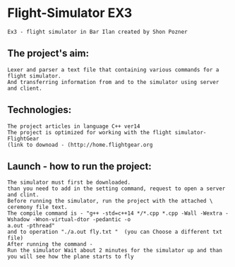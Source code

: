 # Flight-Simulator EX3
    Ex3 - flight simulator in Bar Ilan created by Shon Pozner

## The project's aim:
    Lexer and parser a text file that containing various commands for a flight simulator.
    And transferring information from and to the simulator using server and client.

## Technologies:
    The project articles in language C++ ver14
    The project is optimized for working with the flight simulator- FlightGear
    (link to downoad - ‫‪‫‪http://home.flightgear.org‬)

## Launch - how to run the project:
    The simulator must first be downloaded.
    than you need to add in the setting command, request to open a server and clint.
    Before running the simulator, run the project with the attached \ ceremony file text.
    The compile command is - "‫‪g++‬‬ ‫‪-std=c++14‬‬ */*.cpp ‫‪*.cpp‬‬ ‫‪-Wall‬‬ ‫‪-Wextra‬‬ ‫‪-Wshadow‬‬ ‫‪-Wnon-virtual-dtor‬‬ ‫‪-pedantic‬‬ ‫‪-o‬‬
    a.out -pthread"
    and to operation "./a.out fly.txt "  (you can Choose a different txt file)
    After running the command -
    Run the simulator Wait about 2 minutes for the simulator up and than you will see how the plane starts to fly





‬
